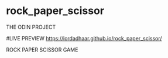 # rock_paper_scissor
THE ODIN PROJECT

#LIVE PREVIEW
https://lordadhaar.github.io/rock_paper_scissor/

ROCK PAPER SCISSOR GAME 